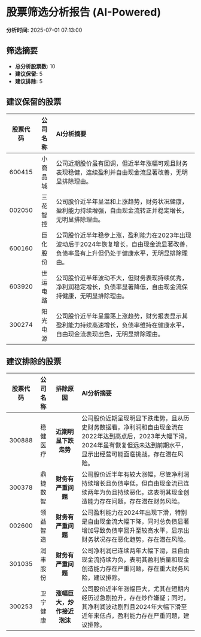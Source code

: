 # 股票筛选分析报告 (AI-Powered)

**分析时间:** 2025-07-01 07:13:00

## 筛选摘要

- **总分析股票数:** 10
- **建议保留:** 5
- **建议排除:** 5

## 建议保留的股票

| 股票代码 | 公司名称 | AI分析摘要 |
|:---:|:---:|:---|
| 600415 | 小商品城 | 公司近期股价虽有回调，但近半年涨幅可观且财务表现稳健，连续盈利并自由现金流显著改善，无明显排除理由。 |
| 002050 | 三花智控 | 公司股价近半年呈温和上涨趋势，财务状况健康，盈利能力持续增强，自由现金流转正并稳定增长，无明显排除理由。 |
| 600160 | 巨化股份 | 公司股价近半年稳步上涨，盈利能力在2023年出现波动后于2024年恢复增长，自由现金流显著改善，负债率虽有上升但仍处于健康水平，无明显排除理由。 |
| 603920 | 世运电路 | 公司股价近半年波动不大，但财务表现持续优秀，净利润稳定增长，负债率显著降低，自由现金流保持健康，无明显排除理由。 |
| 300274 | 阳光电源 | 公司股价近半年呈震荡上涨趋势，财务报表显示其盈利能力持续高速增长，负债率维持在健康水平，自由现金流表现出色，无明显排除理由。 |

## 建议排除的股票

| 股票代码 | 公司名称 | 排除原因 | AI分析摘要 |
|:---:|:---:|:---:|:---|
| 300888 | 稳健医疗 | **近期明显下跌走势** | 公司股价近期呈现明显下跌走势，且从历史财务数据看，净利润和自由现金流在2022年达到高点后，2023年大幅下滑，2024年虽有恢复但远未达到前期水平，显示出经营可能面临挑战，存在潜在风险。 |
| 300378 | 鼎捷数智 | **财务有严重问题** | 公司股价近半年有较大涨幅，尽管净利润持续增长且负债率低，但自由现金流已连续两年为负且持续恶化，这表明其现金创造能力存在问题，存在潜在财务风险。 |
| 002600 | 领益智造 | **财务有严重问题** | 公司盈利能力在2024年出现下滑，特别是自由现金流大幅下降，同时总负债显著增加导致负债率回升至较高水平，显示出财务状况存在恶化趋势，存在潜在风险。 |
| 301035 | 润丰股份 | **财务有严重问题** | 公司净利润已连续两年大幅下滑，且自由现金流持续为负，表明其盈利质量和现金创造能力存在严重问题，存在重大财务风险，建议排除。 |
| 300253 | 卫宁健康 | **涨幅巨大，炒作接近泡沫** | 公司股价近半年涨幅巨大，尤其在短期内经历过急剧拉升，存在炒作嫌疑；同时，其净利润波动剧烈且2024年大幅下滑至近年来低点，盈利能力存在严重问题，建议排除。 |
